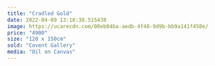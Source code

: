 ```yaml
---
title: "Cradled Gold"
date: 2022-04-09 13:18:38.515438
image: https://ucarecdn.com/00eb84ba-aedb-4f48-9d9b-bb9a141f458e/
price: "4900"
size: "120 x 150cm"
sold: "Covent Gallery"
media: "Oil on Canvas"
---
```


